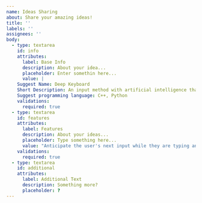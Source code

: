 ```yaml
---
name: Ideas Sharing
about: Share your amazing ideas!
title: ''
labels: ''
assignees: ''
body:
  - type: textarea
    id: info
    attributes: 
      label: Base Info
      description: About your idea...
      placeholder: Enter somethin here...
      value: |
    Suggest Name: Deep Keyboard
    Short Description: An input method with artificial intelligence that will use deep learning algorithms to anticipate the text you will type.
    Suggest programming language: C++, Python
    validations:
      required: true
  - type: textarea
    id: features
    attributes: 
      label: Features
      description: About your ideas...
      placeholder: Type something here...
      value: "Anticipate the user's next input while they are typing and display it in gray text after the already typed word. When the user presses the Tab key, it will be automatically completed. It also has an automatic spelling correction function."
    validations:
      required: true
  - type: textarea
    id: additional
    attributes: 
      label: Additional Text
      description: Something more?
      placeholder: ?
---
```

